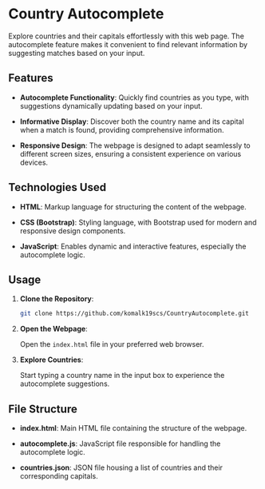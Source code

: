 # Country Autocomplete

Explore countries and their capitals effortlessly with this web page. The autocomplete feature makes it convenient to find relevant information by suggesting matches based on your input.

## Features

- **Autocomplete Functionality**: Quickly find countries as you type, with suggestions dynamically updating based on your input.

- **Informative Display**: Discover both the country name and its capital when a match is found, providing comprehensive information.

- **Responsive Design**: The webpage is designed to adapt seamlessly to different screen sizes, ensuring a consistent experience on various devices.

## Technologies Used

- **HTML**: Markup language for structuring the content of the webpage.
  
- **CSS (Bootstrap)**: Styling language, with Bootstrap used for modern and responsive design components.

- **JavaScript**: Enables dynamic and interactive features, especially the autocomplete logic.

## Usage

1. **Clone the Repository**:

   ```bash
   git clone https://github.com/komalk19scs/CountryAutocomplete.git
   ```

2. **Open the Webpage**:

   Open the `index.html` file in your preferred web browser.

3. **Explore Countries**:

   Start typing a country name in the input box to experience the autocomplete suggestions.

## File Structure

- **index.html**: Main HTML file containing the structure of the webpage.

- **autocomplete.js**: JavaScript file responsible for handling the autocomplete logic.

- **countries.json**: JSON file housing a list of countries and their corresponding capitals.

